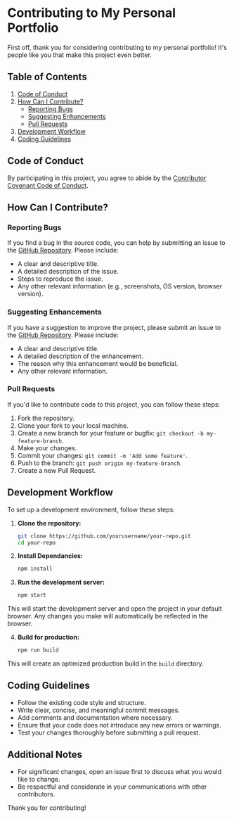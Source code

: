 # Contributing to My Personal Portfolio

First off, thank you for considering contributing to my personal portfolio! It's people like you that make this project even better.

## Table of Contents

1. [Code of Conduct](#code-of-conduct)
2. [How Can I Contribute?](#how-can-i-contribute)
   - [Reporting Bugs](#reporting-bugs)
   - [Suggesting Enhancements](#suggesting-enhancements)
   - [Pull Requests](#pull-requests)
3. [Development Workflow](#development-workflow)
4. [Coding Guidelines](#coding-guidelines)

## Code of Conduct

By participating in this project, you agree to abide by the [Contributor Covenant Code of Conduct](https://www.contributor-covenant.org/version/2/0/code_of_conduct.html).

## How Can I Contribute?

### Reporting Bugs

If you find a bug in the source code, you can help by submitting an issue to the [GitHub Repository](https://github.com/yourusername/your-repo). Please include:

- A clear and descriptive title.
- A detailed description of the issue.
- Steps to reproduce the issue.
- Any other relevant information (e.g., screenshots, OS version, browser version).

### Suggesting Enhancements

If you have a suggestion to improve the project, please submit an issue to the [GitHub Repository](https://github.com/yourusername/your-repo). Please include:

- A clear and descriptive title.
- A detailed description of the enhancement.
- The reason why this enhancement would be beneficial.
- Any other relevant information.

### Pull Requests

If you'd like to contribute code to this project, you can follow these steps:

1. Fork the repository.
2. Clone your fork to your local machine.
3. Create a new branch for your feature or bugfix: `git checkout -b my-feature-branch`.
4. Make your changes.
5. Commit your changes: `git commit -m 'Add some feature'`.
6. Push to the branch: `git push origin my-feature-branch`.
7. Create a new Pull Request.

## Development Workflow

To set up a development environment, follow these steps:

1. **Clone the repository:**
   ```sh
   git clone https://github.com/yourusername/your-repo.git
   cd your-repo
   ```
2. **Install Dependancies:**
   ```sh
   npm install
   ```

3. **Run the development server:**
   ```sh
   npm start
   ```

This will start the development server and open the project in your default browser. Any changes you make will automatically be reflected in the browser.

4. **Build for production:**
   ```sh
   npm run build
   ```

This will create an optimized production build in the `build` directory.

## Coding Guidelines

- Follow the existing code style and structure.
- Write clear, concise, and meaningful commit messages.
- Add comments and documentation where necessary.
- Ensure that your code does not introduce any new errors or warnings.
- Test your changes thoroughly before submitting a pull request.

## Additional Notes

- For significant changes, open an issue first to discuss what you would like to change.
- Be respectful and considerate in your communications with other contributors.

Thank you for contributing!
